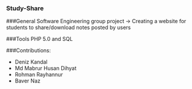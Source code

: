 ### Study-Share
###General
Software Engineering group project -> Creating a website for students to share/download notes posted by users

###Tools
PHP 5.0 and SQL

###Contributions:
- Deniz Kandal
- Md Mabrur Husan Dihyat
- Rohman Rayhannur
- Baver Naz

